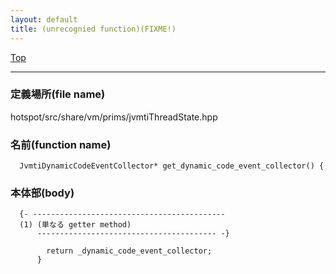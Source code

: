 ```yaml
---
layout: default
title: (unrecognied function)(FIXME!)
---
```

[Top](../index.html)

--- 
### 定義場所(file name)
hotspot/src/share/vm/prims/jvmtiThreadState.hpp

### 名前(function name)
```
  JvmtiDynamicCodeEventCollector* get_dynamic_code_event_collector() {
```

### 本体部(body)
```
  {- -------------------------------------------
  (1) (単なる getter method)
      ---------------------------------------- -}

	    return _dynamic_code_event_collector;
	  }
	
```


